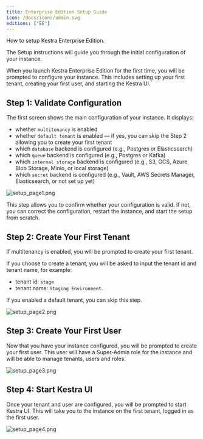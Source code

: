 ```yaml
---
title: Enterprise Edition Setup Guide
icon: /docs/icons/admin.svg
editions: ["EE"]
---
```


How to setup Kestra Enterprise Edition.

The Setup instructions will guide you through the initial configuration of your instance.

When you launch Kestra Enterprise Edition for the first time, you will be prompted to configure your instance. This includes setting up your first tenant, creating your first user, and starting the Kestra UI.

## Step 1: Validate Configuration

The first screen shows the main configuration of your instance. It displays:
- whether `multitenancy` is enabled
- whether `default tenant` is enabled — if yes, you can skip the Step 2 allowing you to create your first tenant
- which `database` backend is configured (e.g., Postgres or Elasticsearch)
- which `queue` backend is configured (e.g., Postgres or Kafka)
- which `internal storage` backend is configured (e.g., S3, GCS, Azure Blob Storage, Minio, or local storage)
- which `secret` backend is configured (e.g., Vault, AWS Secrets Manager, Elasticsearch, or not set up yet)

![setup_page1.png](/docs/enterprise/setup_page1.png)

This step allows you to confirm whether your configuration is valid. If not, you can correct the configuration, restart the instance, and start the setup from scratch.

## Step 2: Create Your First Tenant

If multitenancy is enabled, you will be prompted to create your first tenant.

If you choose to create a tenant, you will be asked to input the tenant id and tenant name, for example:
- tenant id: `stage`
- tenant name: `Staging Environment`.

If you enabled a default tenant, you can skip this step.

![setup_page2.png](/docs/enterprise/setup_page2.png)


## Step 3: Create Your First User

Now that you have your instance configured, you will be prompted to create your first user. This user will have a Super-Admin role for the instance and will be able to manage tenants, users and roles.

![setup_page3.png](/docs/enterprise/setup_page3.png)


## Step 4: Start Kestra UI

Once your tenant and user are configured, you will be prompted to start Kestra UI. This will take you to the instance on the first tenant, logged in as the first user.

![setup_page4.png](/docs/enterprise/setup_page4.png)

